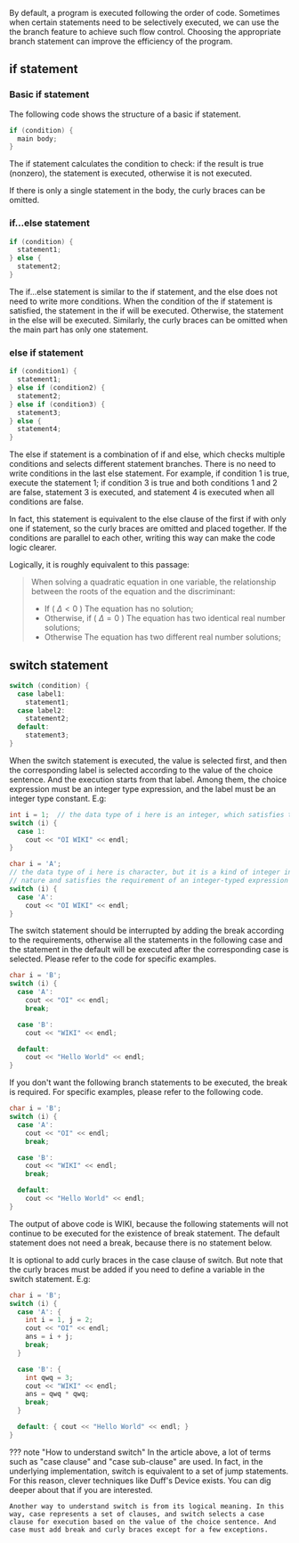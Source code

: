 By default, a program is executed following the order of code. Sometimes when certain statements need to be selectively executed, we can use the the branch feature to achieve such flow control. Choosing the appropriate branch statement can improve the efficiency of the program.

## if statement

### Basic if statement

The following code shows the structure of a basic if statement.

```cpp
if (condition) {
  main body;
}
```

The if statement calculates the condition to check: if the result is true (nonzero), the statement is executed, otherwise it is not executed.

If there is only a single statement in the body, the curly braces can be omitted.

### if...else statement

```cpp
if (condition) {
  statement1;
} else {
  statement2;
}
```

The if...else statement is similar to the if statement, and the else does not need to write more conditions. When the condition of the if statement is satisfied, the statement in the if will be executed. Otherwise, the statement in the else will be executed. Similarly, the curly braces can be omitted when the main part has only one statement.

### else if statement

```cpp
if (condition1) {
  statement1;
} else if (condition2) {
  statement2;
} else if (condition3) {
  statement3;
} else {
  statement4;
}
```

The else if statement is a combination of if and else, which checks multiple conditions and selects different statement branches. There is no need to write conditions in the last else statement. For example, if condition 1 is true, execute the statement 1; if condition 3 is true and both conditions 1 and 2 are false, statement 3 is executed, and statement 4 is executed when all conditions are false.

In fact, this statement is equivalent to the else clause of the first if with only one if statement, so the curly braces are omitted and placed together. If the conditions are parallel to each other, writing this way can make the code logic clearer.

Logically, it is roughly equivalent to this passage:

> When solving a quadratic equation in one variable, the relationship between the roots of the equation and the discriminant:
>
> -   If ( $\Delta<0$ )
>     The equation has no solution;
> -   Otherwise, if ( $\Delta=0$ )
>     The equation has two identical real number solutions;
> -   Otherwise
>     The equation has two different real number solutions;

## switch statement

```cpp
switch (condition) {
  case label1:
    statement1;
  case label2:
    statement2;
  default:
    statement3;
}
```

When the switch statement is executed, the value is selected first, and then the corresponding label is selected according to the value of the choice sentence. And the execution starts from that label. Among them, the choice expression must be an integer type expression, and the label must be an integer type constant. E.g:

```cpp
int i = 1;  // the data type of i here is an integer, which satisfies the requirements of an expression of integer type
switch (i) {
  case 1:
    cout << "OI WIKI" << endl;
}
```

```cpp
char i = 'A';
// the data type of i here is character, but it is a kind of integer in
// nature and satisfies the requirement of an integer-typed expression
switch (i) {
  case 'A':
    cout << "OI WIKI" << endl;
}
```

The switch statement should be interrupted by adding the break according to the requirements, otherwise all the statements in the following case and the statement in the default will be executed after the corresponding case is selected. Please refer to the code for specific examples.

```cpp
char i = 'B';
switch (i) {
  case 'A':
    cout << "OI" << endl;
    break;

  case 'B':
    cout << "WIKI" << endl;

  default:
    cout << "Hello World" << endl;
}
```

If you don't want the following branch statements to be executed, the break is required. For specific examples, please refer to the following code.

```cpp
char i = 'B';
switch (i) {
  case 'A':
    cout << "OI" << endl;
    break;

  case 'B':
    cout << "WIKI" << endl;
    break;

  default:
    cout << "Hello World" << endl;
}
```

The output of above code is WIKI, because the following statements will not continue to be executed for the 
 existence of break statement. The default statement does not need a break, because there is no statement below.

It is optional to add curly braces in the case clause of switch. But note that the curly braces must be added if you need to define a variable in the switch statement. E.g:

```cpp
char i = 'B';
switch (i) {
  case 'A': {
    int i = 1, j = 2;
    cout << "OI" << endl;
    ans = i + j;
    break;
  }

  case 'B': {
    int qwq = 3;
    cout << "WIKI" << endl;
    ans = qwq * qwq;
    break;
  }

  default: { cout << "Hello World" << endl; }
}
```

??? note "How to understand switch"
    In the article above, a lot of terms such as "case clause" and "case sub-clause" are used. In fact, in the underlying implementation, switch is equivalent to a set of jump statements. For this reason, clever techniques like Duff's Device exists. You can dig deeper about that if you are interested.

    Another way to understand switch is from its logical meaning. In this way, case represents a set of clauses, and switch selects a case clause for execution based on the value of the choice sentence. And case must add break and curly braces except for a few exceptions. 
